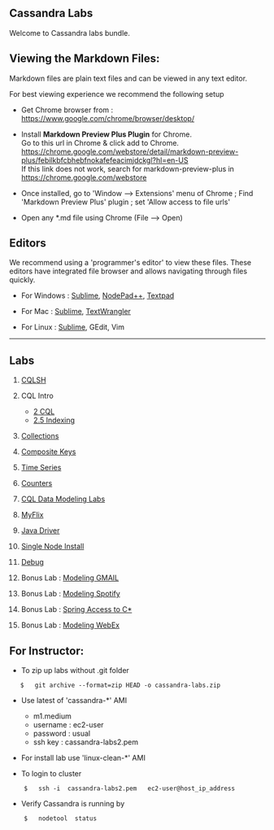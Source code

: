 <link rel='stylesheet' href='assets/css/main.css'/>

Cassandra Labs
--------------
Welcome to Cassandra labs bundle.

Viewing the Markdown Files:
-----------------
Markdown files are plain text files and can be viewed in any text editor.

For best viewing experience we recommend the following setup

* Get Chrome browser from : https://www.google.com/chrome/browser/desktop/

* Install **Markdown Preview Plus Plugin** for Chrome.  
Go to this url in Chrome & click add to Chrome.  
https://chrome.google.com/webstore/detail/markdown-preview-plus/febilkbfcbhebfnokafefeacimjdckgl?hl=en-US  
If this link does not work, search for markdown-preview-plus in https://chrome.google.com/webstore

* Once installed, go to 'Window --> Extensions' menu of Chrome ;   Find 'Markdown Preview Plus' plugin ;  set 'Allow access to file urls'

* Open any *.md file using Chrome (File --> Open)


Editors
-------
We recommend using a 'programmer's editor' to view these files. These editors have integrated file browser and allows navigating through files quickly.
* For Windows : [Sublime](http://www.sublimetext.com/), [NodePad++](http://notepad-plus-plus.org/), [Textpad](http://www.textpad.com/)

* For Mac : [Sublime](http://www.sublimetext.com/),  [TextWrangler](http://www.barebones.com/products/textwrangler/)

* For Linux : [Sublime](http://www.sublimetext.com/), GEdit, Vim



----
Labs
----
1. [CQLSH](01-intro/README.md)

2. CQL Intro
    - [2  CQL](02-cql/README.md)
    - [2.5 Indexing](02-cql/index.md)

3. [Collections](03-collections/README.md)

4. [Composite Keys](04-composite-keys/README.md)

5. [Time Series](05-time-series/README.md)

6. [Counters](06-counter/README.md)

7. [CQL Data Modeling Labs](07-cql-modeling/README.md)

8. [MyFlix](08-myflix/README.md)

9. [Java Driver](09-java-driver/README.md)

10. [Single Node Install](10-single-node-install/README.md)

11. [Debug](11-debug/README.md)

12. Bonus Lab : [Modeling GMAIL](12-gmail/README.md)

13. Bonus Lab : [Modeling Spotify](13-music/README.md)

14. Bonus Lab : [Spring Access to C*](14-spring/README.md)

15. Bonus Lab : [Modeling WebEx](15-video-conf/README.md)


For Instructor:
----------------------------
* To zip up labs without .git folder
```
   $   git archive --format=zip HEAD -o cassandra-labs.zip
```


* Use latest of 'cassandra-*' AMI
    * m1.medium 
    * username : ec2-user 
    * password : usual 
    * ssh key : cassandra-labs2.pem 

* For install lab use 'linux-clean-*'  AMI

* To login to cluster
```
    $   ssh -i  cassandra-labs2.pem   ec2-user@host_ip_address
```

* Verify Cassandra is running by
```
    $   nodetool  status
```


